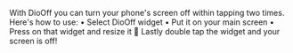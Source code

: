 With DioOff you can turn your phone's screen off within tapping two times. Here's how to use:
• Select DioOff widget
• Put it on your main screen
• Press on that widget and resize it
 Lastly double tap the widget and your screen is off!
